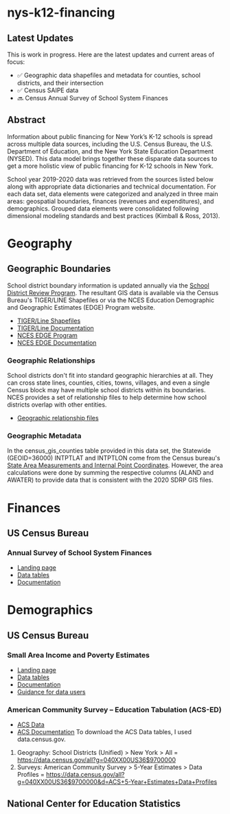 # nys-k12-financing
## Latest Updates
This is work in progress.  Here are the latest updates and current areas of focus:
- ✅ Geographic data shapefiles and metadata for counties, school districts, and their intersection
- ✅ Census SAIPE data
- 🔜 Census Annual Survey of School System Finances

## Abstract
Information about public financing for New York’s K-12 schools is spread across multiple data sources, including the U.S. Census Bureau, the U.S. Department of Education, and the New York State Education Department (NYSED).  This data model brings together these disparate data sources to get a more holistic view of public financing for K-12 schools in New York.

School year 2019-2020 data was retrieved from the sources listed below along with appropriate data dictionaries and technical documentation.  For each data set, data elements were categorized and analyzed in three main areas: geospatial boundaries, finances (revenues and expenditures), and demographics.  Grouped data elements were consolidated following dimensional modeling standards and best practices (Kimball & Ross, 2013).

# Geography
## Geographic Boundaries 
School district boundary information is updated annually via the [School District Review Program](https://www.census.gov/programs-surveys/sdrp.html).  The resultant GIS data is available via the Census Bureau's TIGER/LINE Shapefiles or via the NCES Education Demographic and Geographic
Estimates (EDGE) Program website.
- [TIGER/Line Shapefiles](https://www.census.gov/geographies/mapping-files/time-series/geo/tiger-line-file.html)
- [TIGER/Line Documentation](https://www.census.gov/programs-surveys/geography/technical-documentation/complete-technical-documentation/tiger-geo-line.html)
- [NCES EDGE Program](https://nces.ed.gov/programs/edge/Geographic/DistrictBoundaries)
- [NCES EDGE Documentation](https://nces.ed.gov/programs/edge/docs/EDGE_SDBOUNDARIES_COMPOSITE_FILEDOC.pdf)

### Geographic Relationships
School districts don't fit into standard geographic hierarchies at all.  They can cross state lines, counties, cities, towns, villages, and even a single Census block may have multiple school districts within its boundaries.  NCES provides a set of relationship files to help determine how school districts overlap with other entities.
- [Geographic relationship files](https://nces.ed.gov/programs/edge/Geographic/RelationshipFiles)

### Geographic Metadata
In the census_gis_counties table provided in this data set, the Statewide (GEOID=36000) INTPTLAT and INTPTLON come from the Census bureau's [State Area Measurements and Internal Point Coordinates](https://www.census.gov/geographies/reference-files/2010/geo/state-area.html).  However, the area calculations were done by summing the respective columns (ALAND and AWATER) to provide data that is consistent with the 2020 SDRP GIS files.

# Finances
## US Census Bureau
### Annual Survey of School System Finances
- [Landing page](https://www.census.gov/programs-surveys/school-finances.html)
- [Data tables](https://www.census.gov/programs-surveys/school-finances/data/tables.html)
- [Documentation](https://www.census.gov/programs-surveys/school-finances/technical-documentation.html)

# Demographics
## US Census Bureau
### Small Area Income and Poverty Estimates
- [Landing page](https://www.census.gov/programs-surveys/saipe.html)
- [Data tables](https://www.census.gov/programs-surveys/saipe/data/datasets.html)
- [Documentation](https://www.census.gov/programs-surveys/saipe/technical-documentation.html)
- [Guidance for data users](https://www.census.gov/programs-surveys/saipe/guidance.html)

### American Community Survey – Education Tabulation (ACS-ED)
- [ACS Data](https://www.census.gov/programs-surveys/acs/data.html)
- [ACS Documentation](https://www.census.gov/programs-surveys/acs/technical-documentation.html)
To download the ACS Data tables, I used data.census.gov.
1. Geography: School Districts (Unified) > New York > All = https://data.census.gov/all?g=040XX00US36$9700000 
2. Surveys: American Community Survey > 5-Year Estimates > Data Profiles = https://data.census.gov/all?g=040XX00US36$9700000&d=ACS+5-Year+Estimates+Data+Profiles

## National Center for Education Statistics
